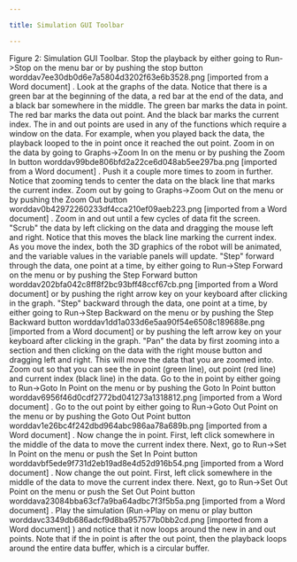 ```yaml
---

title: Simulation GUI Toolbar

---
```



Figure 2: Simulation GUI Toolbar.
Stop the playback by either going to Run->Stop on the menu bar or by pushing the stop button worddav7ee30db0d6e7a5804d3202f63e6b3528.png [imported from a Word document] .
Look at the graphs of the data. Notice that there is a green bar at the beginning of the data, a red bar at the end of the data, and a black bar somewhere in the middle. 
The green bar marks the data in point. The red bar marks the data out point. And the black bar marks the current index. 
The in and out points are used in any of the functions which require a window on the data. For example, when you played back the data, the playback looped to the in point once it reached the out point.
Zoom in on the data by going to Graphs->Zoom In on the menu or by pushing the Zoom In button worddav99bde806bfd2a22ce6d048ab5ee297ba.png [imported from a Word document] .
Push it a couple more times to zoom in further. Notice that zooming tends to center the data on the black line that marks the current index.
 Zoom out by going to Graphs->Zoom Out on the menu or by pushing the Zoom Out button worddav0b42972260233df4cca210ef09aeb223.png [imported from a Word document] . 
 Zoom in and out until a few cycles of data fit the screen.
"Scrub" the data by left clicking on the data and dragging the mouse left and right. Notice that this moves the black line marking the current index.
 As you move the index, both the 3D graphics of the robot will be animated, and the variable values in the variable panels will update.
"Step" forward through the data, one point at a time, by either going to Run->Step Forward on the menu or by pushing the Step Forward button worddav202bfa042c8ff8f2bc93bff48ccf67cb.png [imported from a Word document] or by pushing the right arrow key on your keyboard after clicking in the graph. "Step" backward through the data, one point at a time, by either going to Run->Step Backward on the menu or by pushing the Step Backward button worddav1dd1a033d6e5aa90f54e6508c189688e.png [imported from a Word document] or by pushing the left arrow key on your keyboard after clicking in the graph.
"Pan" the data by first zooming into a section and then clicking on the data with the right mouse button and dragging left and right. This will move the data that you are zoomed into.
Zoom out so that you can see the in point (green line), out point (red line) and current index (black line) in the data. 
Go to the in point by either going to Run->Goto In Point on the menu or by pushing the Goto In Point button worddav6956f46d0cdf2772bd041273a1318812.png [imported from a Word document] .
Go to the out point by either going to Run->Goto Out Point on the menu or by pushing the Goto Out Point button worddav1e26bc4f242dbd964abc986aa78a689b.png [imported from a Word document] .
Now change the in point. First, left click somewhere in the middle of the data to move the current index there. Next, go to Run->Set In Point on the menu or push the Set In Point button worddavbf5ede9f731d2eb19ad8e4d52d916b54.png [imported from a Word document] .
Now change the out point. First, left click somewhere in the middle of the data to move the current index there. Next, go to Run->Set Out Point on the menu or push the Set Out Point button worddava23084bba63cf7a9ba64adbc7f3f5b5a.png [imported from a Word document] .
Play the simulation (Run->Play on menu or play button worddavc3349db686adcf9d8ba957577b0bb2cd.png [imported from a Word document] ) and notice that it now loops around the new in and out points. Note that if the in point is after the out point, then the playback loops around the entire data buffer, which is a circular buffer.